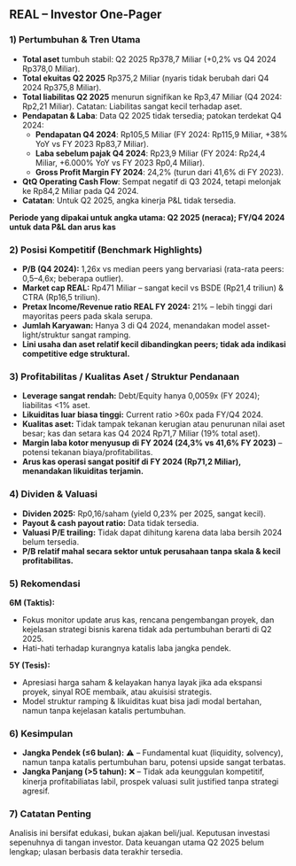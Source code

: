 ## REAL – Investor One-Pager

### 1) Pertumbuhan & Tren Utama
- **Total aset** tumbuh stabil: Q2 2025 Rp378,7 Miliar (+0,2% vs Q4 2024 Rp378,0 Miliar).
- **Total ekuitas Q2 2025** Rp375,2 Miliar (nyaris tidak berubah dari Q4 2024 Rp375,8 Miliar).
- **Total liabilitas Q2 2025** menurun signifikan ke Rp3,47 Miliar (Q4 2024: Rp2,21 Miliar). Catatan: Liabilitas sangat kecil terhadap aset.
- **Pendapatan & Laba**: Data Q2 2025 tidak tersedia; patokan terdekat Q4 2024:
  - **Pendapatan Q4 2024**: Rp105,5 Miliar (FY 2024: Rp115,9 Miliar, +38% YoY vs FY 2023 Rp83,7 Miliar).
  - **Laba sebelum pajak Q4 2024**: Rp23,9 Miliar (FY 2024: Rp24,4 Miliar, +6.000% YoY vs FY 2023 Rp0,4 Miliar).
  - **Gross Profit Margin FY 2024**: 24,2% (turun dari 41,6% di FY 2023).
- **QtQ Operating Cash Flow**: Sempat negatif di Q3 2024, tetapi melonjak ke Rp84,2 Miliar pada Q4 2024.
- **Catatan**: Untuk Q2 2025, angka kinerja P&L tidak tersedia.
  
**Periode yang dipakai untuk angka utama: Q2 2025 (neraca); FY/Q4 2024 untuk data P&L dan arus kas**

### 2) Posisi Kompetitif (Benchmark Highlights)
- **P/B (Q4 2024):** 1,26x vs median peers yang bervariasi (rata-rata peers: 0,5–4,6x; beberapa outlier).
- **Market cap REAL:** Rp471 Miliar – sangat kecil vs BSDE (Rp21,4 triliun) & CTRA (Rp16,5 triliun).
- **Pretax Income/Revenue ratio REAL FY 2024:** 21% – lebih tinggi dari mayoritas peers pada skala serupa.
- **Jumlah Karyawan:** Hanya 3 di Q4 2024, menandakan model asset-light/struktur sangat ramping.
- **Lini usaha dan aset relatif kecil dibandingkan peers; tidak ada indikasi competitive edge struktural.**

### 3) Profitabilitas / Kualitas Aset / Struktur Pendanaan
- **Leverage sangat rendah:** Debt/Equity hanya 0,0059x (FY 2024); liabilitas <1% aset.
- **Likuiditas luar biasa tinggi:** Current ratio >60x pada FY/Q4 2024.
- **Kualitas aset:** Tidak tampak tekanan kerugian atau penurunan nilai aset besar; kas dan setara kas Q4 2024 Rp71,7 Miliar (19% total aset).
- **Margin laba kotor menyusup di FY 2024 (24,3% vs 41,6% FY 2023)** – potensi tekanan biaya/profitabilitas.
- **Arus kas operasi sangat positif di FY 2024 (Rp71,2 Miliar), menandakan likuiditas terjamin.**

### 4) Dividen & Valuasi
- **Dividen 2025:** Rp0,16/saham (yield 0,23% per 2025, sangat kecil).
- **Payout & cash payout ratio:** Data tidak tersedia.
- **Valuasi P/E trailing:** Tidak dapat dihitung karena data laba bersih 2024 belum tersedia.
- **P/B relatif mahal secara sektor untuk perusahaan tanpa skala & kecil profitabilitas.**

### 5) Rekomendasi
**6M (Taktis):**
- Fokus monitor update arus kas, rencana pengembangan proyek, dan kejelasan strategi bisnis karena tidak ada pertumbuhan berarti di Q2 2025.
- Hati-hati terhadap kurangnya katalis laba jangka pendek.

**5Y (Tesis):**
- Apresiasi harga saham & kelayakan hanya layak jika ada ekspansi proyek, sinyal ROE membaik, atau akuisisi strategis.
- Model struktur ramping & likuiditas kuat bisa jadi modal bertahan, namun tanpa kejelasan katalis pertumbuhan.

### 6) Kesimpulan
- **Jangka Pendek (≤6 bulan):** ⚠️ – Fundamental kuat (liquidity, solvency), namun tanpa katalis pertumbuhan baru, potensi upside sangat terbatas.
- **Jangka Panjang (>5 tahun):** ❌ – Tidak ada keunggulan kompetitif, kinerja profitabiliatas labil, prospek valuasi sulit justified tanpa strategi agresif.

### 7) Catatan Penting
Analisis ini bersifat edukasi, bukan ajakan beli/jual. Keputusan investasi sepenuhnya di tangan investor. Data keuangan utama Q2 2025 belum lengkap; ulasan berbasis data terakhir tersedia.